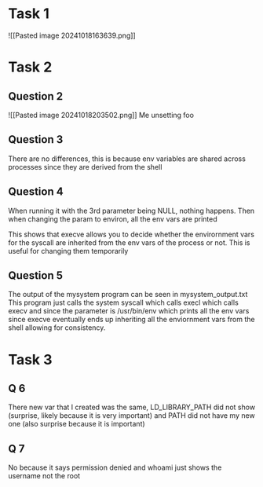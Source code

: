 # Task 1
![[Pasted image 20241018163639.png]]

# Task 2
## Question 2
![[Pasted image 20241018203502.png]]
Me unsetting foo

## Question 3
There are no differences, this is because env variables are shared across processes since they are derived from the shell

## Question 4 
When running it with the 3rd parameter being NULL, nothing happens.
Then when changing the param to environ, all the env vars are printed

This shows that execve allows you to decide whether the envirornment vars for the syscall are inherited from the env vars of the process or not. This is useful for changing them temporarily



## Question 5
The output of the mysystem program can be seen in mysystem_output.txt
This program just calls the system syscall which calls execl which calls execv and since the parameter is /usr/bin/env which prints all the env vars since execve eventually ends up inheriting all the enviornment vars from the shell allowing for consistency.


# Task 3 
## Q 6
There new var that I created was the same, LD_LIBRARY_PATH did not show (surprise, likely because it is very important) and PATH did not have my new one (also surprise because it is important)


## Q 7
No because it says permission denied and whoami just shows the username not the root
